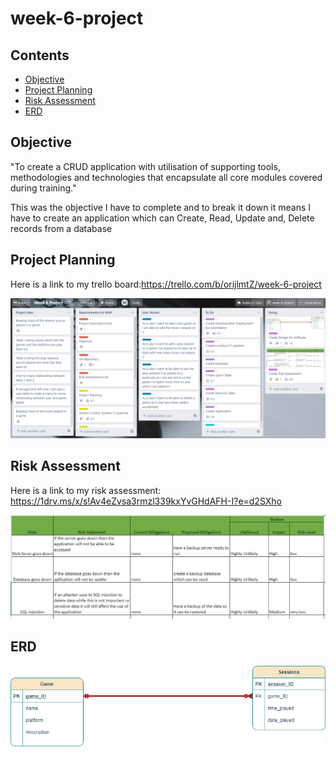 # week-6-project

## Contents
* [Objective](https://github.com/ryanpurchase288/week-6-project#objective)
* [Project Planning](https://github.com/ryanpurchase288/week-6-project#project-planning)
* [Risk Assessment](https://github.com/ryanpurchase288/week-6-project#risk-assessment)
* [ERD](https://github.com/ryanpurchase288/week-6-project#erd)



## Objective
"To create a CRUD application with utilisation of supporting tools,
methodologies and technologies that encapsulate all core modules
covered during training."

This was the objective I have to complete and to break it down it means I have to create an application
which can Create, Read, Update and, Delete records from a database


## Project Planning
Here is a link to my trello board:https://trello.com/b/orijlmtZ/week-6-project

![Trello Board](https://github.com/ryanpurchase288/week-6-project/blob/main/images/trello.PNG?raw=true)



## Risk Assessment
Here is a link to my risk assessment:
https://1drv.ms/x/s!Av4eZvsa3rmzl339kxYvGHdAFH-I?e=d2SXho

![risk_assessment](https://github.com/ryanpurchase288/week-6-project/blob/main/images/risk_assessment.PNG?raw=true)


## ERD
![ERD](https://github.com/ryanpurchase288/week-6-project/blob/main/images/Project_ERD.png?raw=true)
